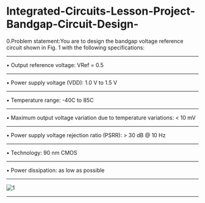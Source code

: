 # Integrated-Circuits-Lesson-Project-Bandgap-Circuit-Design-
0.Problem statement:You are to design the bandgap voltage reference circuit shown in Fig. 1 with the following specifications:
_____
•	Output reference voltage: VRef = 0.5 
_____
•	Power supply voltage (VDD): 1.0 V to 1.5 V
_____
•	Temperature range: -40C to 85C
______
•	Maximum output voltage variation due to temperature variations: < 10 mV
______
•	Power supply voltage rejection ratio (PSRR): > 30 dB @ 10 Hz
______
•	Technology: 90 nm CMOS
______
•	Power dissipation: as low as possible
______
![1](https://user-images.githubusercontent.com/72104345/189487653-ada9737e-4d76-47dc-ae42-bb5232a1289d.jpg)
____
